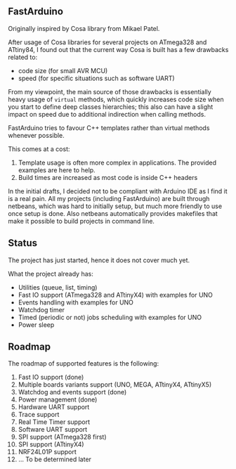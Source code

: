 FastArduino
-----------

Originally inspired by Cosa library from Mikael Patel.

After usage of Cosa libraries for several projects on ATmega328 and ATtiny84, I found out that the current way Cosa is built has a few drawbacks related to:

- code size (for small AVR MCU)
- speed (for specific situations such as software UART)

From my viewpoint, the main source of those drawbacks is essentially heavy usage of `virtual` methods, which quickly increases code size when you start to define deep classes hierarchies; this also can have a slight impact on speed due to additional indirection when calling methods.

FastArduino tries to favour C++ templates rather than virtual methods whenever possible.

This comes at a cost: 

1. Template usage is often more complex in applications. The provided examples are here to help.
2. Build times are increased as most code is inside C++ headers

In the initial drafts, I decided not to be compliant with Arduino IDE as I find it is a real pain. All my projects (including FastArduino) are built through netbeans, which was hard to initially setup, but much more friendly to use once setup is done. Also netbeans automatically provides makefiles that make it possible to build projects in command line.

Status
------

The project has just started, hence it does not cover much yet.

What the project already has:

- Utilities (queue, list, timing)
- Fast IO support (ATmega328 and ATtinyX4) with examples for UNO
- Events handling with examples for UNO
- Watchdog timer
- Timed (periodic or not) jobs scheduling with examples for UNO
- Power sleep

Roadmap
-------

The roadmap of supported features is the following:

1. Fast IO support (done)
2. Multiple boards variants support (UNO, MEGA, ATtinyX4, ATtinyX5)
3. Watchdog and events support (done)
4. Power management (done)
5. Hardware UART support
6. Trace support
7. Real Time Timer support
8. Software UART support
9. SPI support (ATmega328 first)
10. SPI support (ATtinyX4)
11. NRF24L01P support
12. ... To be determined later
